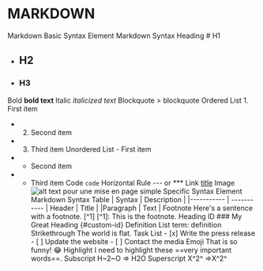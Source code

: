 # MARKDOWN
Markdown
Basic Syntax
Element	Markdown Syntax
Heading	# H1
-	## H2
-	### H3
Bold	**bold text**
Italic	*italicized text*
Blockquote	> blockquote
Ordered List	1. First item
-	2. Second item
-	3. Third item
Unordered List	- First item
-	- Second item
-	- Third item
Code	```code```
Horizontal Rule	--- or ***
Link	[title](https://www.example.com)
Image	![alt text](image.jpg)
pour une mise en page simple
Specific Syntax
Element	Markdown Syntax
Table	| Syntax | Description | |----------- | ----------- | Header | Title | |Paragraph | Text |
Footnote	Here's a sentence with a footnote. [^1] [^1]: This is the footnote.
Heading ID	### My Great Heading {#custom-id}
Definition List	term: definition
Strikethrough	The world is flat.
Task List	- [x] Write the press release - [ ] Update the website - [ ] Contact the media
Emoji	That is so funny! 😂
Highlight	I need to highlight these ==very important words==.
Subscript	H~2~O => H2O
Superscript	X^2^ =>X^2^
